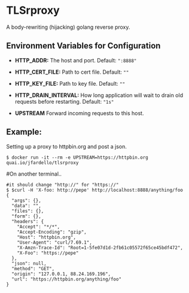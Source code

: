 # TLSrproxy
A body-rewriting (hijacking) golang reverse proxy.

## Environment Variables for Configuration

* **HTTP_ADDR:** The host and port. Default: `":8888"`

* **HTTP_CERT_FILE:** Path to cert file. Default: `""`

* **HTTP_KEY_FILE:** Path to key file. Default: `""`

* **HTTP_DRAIN_INTERVAL:** How long application will wait to drain old requests before restarting. Default: `"1s"`

* **UPSTREAM** Forward incoming requests to this host.

## Example:

Setting up a proxy to httpbin.org and post a json.

```
$ docker run -it --rm -e UPSTREAM=https://httpbin.org quai.io/jfardello/tlsrproxy
```
#On another terminal..
```
#it should change "http://" for "https://"
$ $curl -H 'X-foo: http://pepe' http://localhost:8888/anything/foo
{
  "args": {}, 
  "data": "", 
  "files": {}, 
  "form": {}, 
  "headers": {
    "Accept": "*/*", 
    "Accept-Encoding": "gzip", 
    "Host": "httpbin.org", 
    "User-Agent": "curl/7.69.1", 
    "X-Amzn-Trace-Id": "Root=1-5fe07d1d-2fb61c05572f65ce45bdf472", 
    "X-Foo": "https://pepe"
  }, 
  "json": null, 
  "method": "GET", 
  "origin": "127.0.0.1, 88.24.169.196", 
  "url": "https://httpbin.org/anything/foo"
}

```

